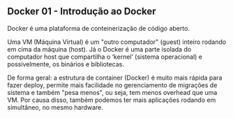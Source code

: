 ## Docker 01 - Introdução ao Docker

Docker é uma plataforma de conteinerização de código aberto.

Uma VM (Máquina Virtual) é um "outro computador" (guest) inteiro rodando em cima da máquina (host). Já o Docker é uma parte isolada do computador host que compartilha o ‘kernel’ (sistema operacional) e possivelmente, os binários e bibliotecas.

De forma geral: a estrutura de container (Docker) é muito mais rápida para fazer deploy, permite mais facilidade no gerenciamento de migrações de sistema e também "pesa menos", ou seja, tem menos overhead que uma VM. Por causa disso, também podemos ter mais aplicações rodando em simultâneo, no mesmo hardware.

